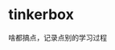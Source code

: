 




























































































# tinkerbox
啥都搞点，记录点别的学习过程
